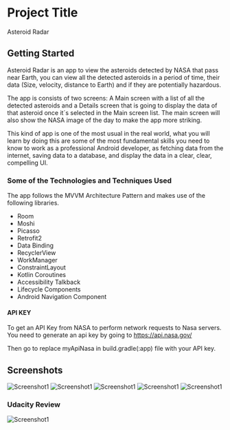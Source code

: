 # Project Title

Asteroid Radar

## Getting Started

Asteroid Radar is an app to view the asteroids detected by NASA that pass near Earth, you can view all the detected asteroids in a period of time, their data (Size, velocity, distance to Earth) and if they are potentially hazardous.

The app is consists of two screens: A Main screen with a list of all the detected asteroids and a Details screen that is going to display the data of that asteroid once it´s selected in the Main screen list. The main screen will also show the NASA image of the day to make the app more striking.

This kind of app is one of the most usual in the real world, what you will learn by doing this are some of the most fundamental skills you need to know to work as a professional Android developer, as fetching data from the internet, saving data to a database, and display the data in a clear, clear, compelling UI.

### Some of the Technologies and Techniques Used
The app follows the MVVM Architecture Pattern and makes use of the following libraries.

- Room
- Moshi
- Picasso
- Retrofit2
- Data Binding
- RecyclerView
- WorkManager
- ConstraintLayout
- Kotlin Coroutines
- Accessibility Talkback
- Lifecycle Components
- Android Navigation Component

#### API KEY
To get an API Key from NASA to perform network requests to Nasa servers. You need to generate an api key by going to https://api.nasa.gov/

Then go to replace myApiNasa in build.gradle(:app) file with your API key.

## Screenshots

 ![Screenshot1](screenshots/asteroid-radar-screenshot-1.jpg)
 ![Screenshot1](screenshots/asteroid-radar-screenshot-2.jpg)
 ![Screenshot1](screenshots/asteroid-radar-screenshot-3.jpg)
 ![Screenshot1](screenshots/asteroid-radar-screenshot-4.jpg)
 ![Screenshot1](screenshots/asteroid-radar-screenshot-5.jpg)

### Udacity Review
 ![Screenshot1](screenshots/asteroid-radar-udacity-review.png)
